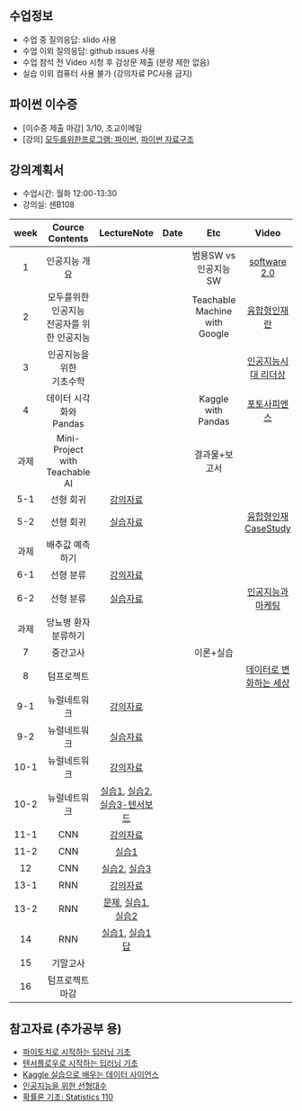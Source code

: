 

## 수업정보
- 수업 중 질의응답: slido 사용
- 수업 이외 질의응답: github issues 사용
- 수업 참석 전 Video 시청 후 감상문 제출 (분량 제한 없음)
- 실습 이외 컴퓨터 사용 불가 (강의자료 PC사용 금지)

## 파이썬 이수증 
- [이수증 제출 마감] 3/10, 조교이메일
- [강의] [모두를위한프로그램: 파이썬](https://www.edwith.org/pythonforeverybody), [파이썬 자료구조](https://www.edwith.org/python-data/)


## 강의계획서
- 수업시간: 월화 12:00-13:30
- 강의실: 센B108

| week | Cource Contents | LectureNote | Date |  Etc | Video | 
|:---:|:---:|:---:|:---:|:---:|:---:| 
| 1 | 인공지능 개요 |  | | 범용SW vs 인공지능SW | [software 2.0](https://youtu.be/mqaATsYP6j0)|
| 2 | 모두를위한 인공지능 <br> 전공자를 위한 인공지능 |  | | Teachable Machine <br> with Google | [융합형인재란](https://youtu.be/srp8defXNNI)|
| 3 | 인공지능을 위한 <br> 기초수학 |  |  | | [인공지능시대 리더상](https://youtu.be/jSRiq9VBlt8)|
| 4 | 데이터 시각화와 Pandas |  |  | Kaggle with Pandas| [포토사피엔스](https://youtu.be/VULRSpF49Yk) |
| 과제 | Mini-Project with Teachable AI  |  |  | 결과물+보고서 |  | 
| 5-1 | 선형 회귀 | [강의자료](https://www.dropbox.com/s/ttmeq70bgqttkj8/%EC%9D%B8%EA%B3%B5%EC%A7%80%EB%8A%A5_7%EC%9D%BC%EC%B0%A8_%EC%B5%9C%EC%A2%85.pdf?dl=0) |  | ||
| 5-2 | 선형 회귀 | [실습자료](https://colab.research.google.com/drive/1zf0keTCZ1UQBc030CkJk6S6xHaSlVvgH) |  | | [융합형인재 CaseStudy](https://youtu.be/oGHZ_0wT_PE)|
| 과제 |  배추값 예측 하기  |  |  |  |  | 
| 6-1 | 선형 분류 | [강의자료](https://www.dropbox.com/s/6fuqi8j60dkrara/%EC%9D%B8%EA%B3%B5%EC%A7%80%EB%8A%A5_9%EC%9D%BC%EC%B0%A8_%EC%B5%9C%EC%A2%85.pdf?dl=0) |  | | |
| 6-2 | 선형 분류 | [실습자료](https://github.com/unizard/2019.Spring.AI/issues/34) |  | | [인공지능과 마케팅](https://youtu.be/vXTaU0SPBOM)|
| 과제 |  당뇨병 환자 분류하기  |  |  |  |  | 
| 7 | 중간고사 |   |    | 이론+실습 ||
| 8 | 텀프로젝트 |   |    |  | [데이터로 변화하는 세상](https://youtu.be/NFt1MbChFMU) |
| 9-1 | 뉴럴네트워크 | [강의자료](https://www.dropbox.com/s/umw3xfyw5rkumgr/%EC%9D%B8%EA%B3%B5%EC%A7%80%EB%8A%A5_10%EC%9D%BC%EC%B0%A8.pdf?dl=0) |  | ||
| 9-2 | 뉴럴네트워크 | [실습자료](https://colab.research.google.com/drive/17470VwWXaP90eobg_6OKVnWbSWpGhtqT) |  | ||
| 10-1 | 뉴럴네트워크 | [강의자료](https://www.dropbox.com/s/jyv34y8tg2c6zco/%EC%9D%B8%EA%B3%B5%EC%A7%80%EB%8A%A5-11%EC%9D%BC%EC%B0%A8.pptx?dl=0) |  | ||
| 10-2 | 뉴럴네트워크 | [실습1](https://colab.research.google.com/drive/1yTW8cAh3Y0H-Gzq-CQWcc2B9R9gfN91a), [실습2](https://colab.research.google.com/drive/1GnJ3nTctIEwswDPBis23bR-kI8NnPwRd), <br> [실습3-텐서보드](https://colab.research.google.com/drive/1dmzlKPwsTbdvhD0Vpav8vpfJ2e3ARK2T)  |    | ||
| 11-1 | CNN | [강의자료](https://www.dropbox.com/s/pupfxear9ngiw3x/9%EC%A3%BC%EC%B0%A8_%EC%97%85%EB%A1%9C%EB%93%9C.pdf?dl=0)  |    |  ||
| 11-2 | CNN | [실습1](https://colab.research.google.com/drive/1Tc6maMHoCPqQcZo57D39va4WCJVTFLMs) |   | ||
| 12 | CNN | [실습2](https://colab.research.google.com/drive/1zZSHTT0dpzJnwBuyhpVbG85EW1Yj0mGS), [실습3](https://colab.research.google.com/drive/18JoQn37k6YlrTECNxO3Jn3cvGkYLEMub)   |   |  ||
| 13-1 | RNN | [강의자료](https://www.dropbox.com/s/ft956zib0xo2cfq/%EC%9D%B8%EA%B3%B5%EC%A7%80%EB%8A%A5_RNN.pdf?dl=0)  |  | ||
| 13-2 | RNN | [문제](https://www.dropbox.com/s/sxf9pna16toehql/%EC%9D%B8%EA%B3%B5%EC%A7%80%EB%8A%A5_RNN_%EC%8B%A4%EC%8A%B5.pdf?dl=0), [실습1](https://colab.research.google.com/drive/1VzPOSsLF7gzEjqWHD2aDXmTP9pRdBmfi), [실습2](https://colab.research.google.com/drive/1QVCTX5cfxLvVXKX3pCMTqXz-y661q61U)  |    | ||
| 14 | RNN  | [실습1](https://colab.research.google.com/drive/12QyxmMif45dpJCIatRsW-t_cjuaj3NVj), [실습1답](https://colab.research.google.com/drive/1RpC1Lt23AqJyrLwwC8oTvNjKfYMHfMk3) |  |  ||
| 15 | 기말고사 |   |    |  ||
| 16 | 텀프로젝트 마감 |   |    |  ||


## 참고자료 (추가공부 용)
- [파이토치로 시작하는 딥러닝 기초](https://www.edwith.org/boostcourse-dl-pytorch/lecture/42282/)
- [텐서플로우로 시작하는 딥러닝 기초](https://www.edwith.org/boostcourse-dl-tensorflow)
- [Kaggle 실습으로 배우는 데이터 사이언스](https://www.edwith.org/boostcourse-ds-kaggle/joinLectures/28015)
- [인공지능을 위한 선형대수](https://www.edwith.org/linearalgebra4ai)
- [확률론 기초: Statistics 110](https://www.edwith.org/harvardprobability/joinLectures/17924)






